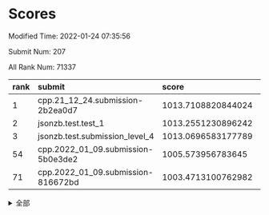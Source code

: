 # Scores

Modified Time: 2022-01-24 07:35:56

Submit Num: 207

All Rank Num: 71337

| rank |               submit               |       score        |       sigma        | pk_num |
| :--- | :--------------------------------- | :----------------- | :----------------- | :----- |
| 1    | cpp.21_12_24.submission-2b2ea0d7   | 1013.7108820844024 | 0.8223830424155684 | 1374   |
| 2    | jsonzb.test.test_1                 | 1013.2551230896242 | 0.8360871336919098 | 1380   |
| 3    | jsonzb.test.submission_level_4     | 1013.0696583177789 | 0.8101340746096811 | 1376   |
| 54   | cpp.2022_01_09.submission-5b0e3de2 | 1005.573956783645  | 0.7198392342928902 | 1377   |
| 71   | cpp.2022_01_09.submission-816672bd | 1003.4713100762982 | 0.7039754698298883 | 1384   |


<details>
<summary>全部</summary>

| rank |                 submit                 |       score        |       sigma        | pk_num |
| :--- | :------------------------------------- | :----------------- | :----------------- | :----- |
| 1    | cpp.21_12_24.submission-2b2ea0d7       | 1013.7108820844024 | 0.8223830424155684 | 1374   |
| 2    | jsonzb.test.test_1                     | 1013.2551230896242 | 0.8360871336919098 | 1380   |
| 3    | jsonzb.test.submission_level_4         | 1013.0696583177789 | 0.8101340746096811 | 1376   |
| 4    | gobigger.level_3.submission_level_3_41 | 1011.9755095389338 | 0.7835887356040866 | 1381   |
| 5    | gobigger.level_3.submission_level_3_38 | 1011.6787403690768 | 0.7945689453884259 | 1381   |
| 6    | gobigger.level_3.submission_level_3_26 | 1011.6555304905064 | 0.7834713222200912 | 1377   |
| 7    | gobigger.level_3.submission_level_3_16 | 1010.8190511460058 | 0.7765663415832149 | 1379   |
| 8    | gobigger.level_3.submission_level_3_25 | 1010.7927213050183 | 0.764898694316999  | 1375   |
| 9    | gobigger.level_3.submission_level_3_6  | 1010.7563687330154 | 0.767427706134736  | 1378   |
| 10   | gobigger.level_3.submission_level_3_27 | 1010.5430823451417 | 0.7710575777753305 | 1379   |
| 11   | gobigger.level_3.submission_level_3_7  | 1010.5212675664817 | 0.7706443190299065 | 1381   |
| 12   | gobigger.level_3.submission_level_3_32 | 1010.4979364116904 | 0.7642324700056633 | 1378   |
| 13   | gobigger.level_3.submission_level_3_30 | 1010.3383990931296 | 0.7626028855074378 | 1377   |
| 14   | gobigger.level_3.submission_level_3_13 | 1010.3189179540707 | 0.7690363729099381 | 1382   |
| 15   | gobigger.level_3.submission_level_3_42 | 1010.2897237375145 | 0.7737659908855549 | 1383   |
| 16   | gobigger.level_3.submission_level_3_31 | 1010.282755786598  | 0.7407195647528414 | 1375   |
| 17   | gobigger.level_3.submission_level_3_10 | 1010.197992177335  | 0.7596280741773667 | 1377   |
| 18   | gobigger.level_3.submission_level_3_15 | 1010.1611217326334 | 0.7582619534834311 | 1376   |
| 19   | gobigger.level_3.submission_level_3_40 | 1010.1574804114891 | 0.7516030821360811 | 1384   |
| 20   | gobigger.level_3.submission_level_3_23 | 1010.1526023053148 | 0.7574083427309988 | 1376   |
| 21   | gobigger.level_3.submission_level_3_3  | 1010.1449990694975 | 0.7569656691427867 | 1380   |
| 22   | gobigger.level_3.submission_level_3_20 | 1010.1301453852534 | 0.767640194076002  | 1373   |
| 23   | gobigger.level_3.submission_level_3_45 | 1010.0731818272513 | 0.7643800473545173 | 1378   |
| 24   | gobigger.level_3.submission_level_3_8  | 1010.061210582032  | 0.7673992533896933 | 1380   |
| 25   | gobigger.level_3.submission_level_3_0  | 1010.0370850943684 | 0.7574268841959165 | 1380   |
| 26   | gobigger.level_3.submission_level_3_49 | 1010.0304291016041 | 0.7596568726784101 | 1375   |
| 27   | gobigger.level_3.submission_level_3_21 | 1009.980924075651  | 0.7636356619475249 | 1373   |
| 28   | gobigger.level_3.submission_level_3_17 | 1009.960597441859  | 0.7517093284953356 | 1378   |
| 29   | gobigger.level_3.submission_level_3_46 | 1009.9527033736545 | 0.7646372355321781 | 1380   |
| 30   | gobigger.level_3.submission_level_3_29 | 1009.888564063264  | 0.7480915171708649 | 1376   |
| 31   | gobigger.level_3.submission_level_3_1  | 1009.8751754342787 | 0.7457299020794897 | 1378   |
| 32   | gobigger.level_3.submission_level_3_2  | 1009.8681858944053 | 0.7578533217561816 | 1383   |
| 33   | gobigger.level_3.submission_level_3_4  | 1009.813166833714  | 0.7901196756389537 | 1374   |
| 34   | gobigger.level_3.submission_level_3_36 | 1009.7981263456189 | 0.7565168454193099 | 1380   |
| 35   | gobigger.level_3.submission_level_3_44 | 1009.7856519462365 | 0.7377106686465138 | 1376   |
| 36   | gobigger.level_3.submission_level_3_39 | 1009.7731232549454 | 0.7581158611079793 | 1382   |
| 37   | gobigger.level_3.submission_level_3_48 | 1009.7695301550938 | 0.747900205258039  | 1377   |
| 38   | gobigger.level_3.submission_level_3_5  | 1009.7264670872331 | 0.7533327633790307 | 1376   |
| 39   | gobigger.level_3.submission_level_3_12 | 1009.5431566689235 | 0.756623264563937  | 1380   |
| 40   | gobigger.level_3.submission_level_3_14 | 1009.4853275606689 | 0.7379748101233427 | 1380   |
| 41   | gobigger.level_3.submission_level_3_47 | 1009.3885072936764 | 0.7421318298250654 | 1380   |
| 42   | gobigger.level_3.submission_level_3_33 | 1009.326895567846  | 0.7549304648194275 | 1382   |
| 43   | gobigger.level_3.submission_level_3_24 | 1009.3057372832367 | 0.7382696856409398 | 1380   |
| 44   | gobigger.level_3.submission_level_3_37 | 1009.3001529921601 | 0.754155523969869  | 1381   |
| 45   | gobigger.level_3.submission_level_3_28 | 1009.294756537913  | 0.7594145572438439 | 1380   |
| 46   | gobigger.level_3.submission_level_3_11 | 1009.2402899793134 | 0.7438123763194441 | 1375   |
| 47   | gobigger.level_3.submission_level_3_19 | 1009.054111109685  | 0.7556763334744021 | 1378   |
| 48   | gobigger.level_3.submission_level_3_35 | 1008.8350430674714 | 0.7596780789565434 | 1376   |
| 49   | gobigger.level_3.submission_level_3_9  | 1008.7880169013738 | 0.7375230392184682 | 1381   |
| 50   | gobigger.level_3.submission_level_3_22 | 1008.7638307309452 | 0.7672883500715478 | 1379   |
| 51   | gobigger.level_3.submission_level_3_18 | 1008.542373392421  | 0.7338502177239986 | 1380   |
| 52   | gobigger.level_3.submission_level_3_43 | 1008.508850338689  | 0.7384494206989504 | 1380   |
| 53   | gobigger.level_3.submission_level_3_34 | 1008.2959067821499 | 0.7530404779644339 | 1379   |
| 54   | cpp.2022_01_09.submission-5b0e3de2     | 1005.573956783645  | 0.7198392342928902 | 1377   |
| 55   | gobigger.level_1.submission_level_1_41 | 1004.8839663016153 | 0.7315619356066224 | 1380   |
| 56   | gobigger.level_1.submission_level_1_1  | 1004.5212509991482 | 0.7158361152590604 | 1378   |
| 57   | gobigger.level_1.submission_level_1_35 | 1004.2922178034507 | 0.7189759917389736 | 1377   |
| 58   | gobigger.level_1.submission_level_1_7  | 1004.2438751804698 | 0.7293415094841147 | 1377   |
| 59   | gobigger.level_1.submission_level_1_28 | 1004.1493936225883 | 0.7149901887240073 | 1384   |
| 60   | gobigger.level_1.submission_level_1_11 | 1004.1451231689741 | 0.7193163484854235 | 1381   |
| 61   | gobigger.level_1.submission_level_1_16 | 1004.0955544068066 | 0.7322537286393513 | 1380   |
| 62   | gobigger.level_1.submission_level_1_3  | 1003.9189426327263 | 0.7330518433550405 | 1377   |
| 63   | gobigger.level_1.submission_level_1_34 | 1003.8815301606809 | 0.7296478253339728 | 1379   |
| 64   | gobigger.level_1.submission_level_1_49 | 1003.8624657921551 | 0.7210110447596869 | 1379   |
| 65   | gobigger.level_1.submission_level_1_5  | 1003.7966963884435 | 0.7203578390448094 | 1377   |
| 66   | gobigger.level_1.submission_level_1_6  | 1003.7456433783843 | 0.720008211121208  | 1376   |
| 67   | gobigger.level_1.submission_level_1_25 | 1003.7246397626589 | 0.7119720876943801 | 1377   |
| 68   | gobigger.level_1.submission_level_1_2  | 1003.699142930717  | 0.7103113322602015 | 1378   |
| 69   | gobigger.level_1.submission_level_1_27 | 1003.6074780415631 | 0.7198799853757845 | 1379   |
| 70   | gobigger.level_1.submission_level_1_21 | 1003.4988496180391 | 0.7175625937458063 | 1380   |
| 71   | cpp.2022_01_09.submission-816672bd     | 1003.4713100762982 | 0.7039754698298883 | 1384   |
| 72   | gobigger.level_1.submission_level_1_38 | 1003.3958425387203 | 0.7116027468032615 | 1379   |
| 73   | gobigger.level_1.submission_level_1_45 | 1003.3730102348406 | 0.7126448416765689 | 1385   |
| 74   | gobigger.level_1.submission_level_1_46 | 1003.3601442409105 | 0.7180792822374193 | 1373   |
| 75   | gobigger.level_1.submission_level_1_0  | 1003.3442148227616 | 0.7093779320192213 | 1385   |
| 76   | gobigger.level_1.submission_level_1_40 | 1003.3172093048158 | 0.7320282305126397 | 1374   |
| 77   | gobigger.level_1.submission_level_1_39 | 1003.2890297030295 | 0.7137761805388924 | 1379   |
| 78   | gobigger.level_1.submission_level_1_33 | 1003.2090156604959 | 0.7130057940293766 | 1377   |
| 79   | gobigger.level_1.submission_level_1_23 | 1003.208769578565  | 0.7103063188321179 | 1376   |
| 80   | gobigger.level_1.submission_level_1_24 | 1003.1932860197645 | 0.715211517584677  | 1379   |
| 81   | gobigger.level_1.submission_level_1_32 | 1003.1466330450625 | 0.7155071202756986 | 1377   |
| 82   | gobigger.level_1.submission_level_1_37 | 1003.1460847165172 | 0.7230429106833834 | 1381   |
| 83   | gobigger.level_1.submission_level_1_20 | 1003.042431435389  | 0.7050754871581395 | 1382   |
| 84   | gobigger.level_1.submission_level_1_19 | 1003.0402415730364 | 0.7093374394069819 | 1375   |
| 85   | gobigger.level_1.submission_level_1_13 | 1002.9634198475266 | 0.7091660467886739 | 1379   |
| 86   | gobigger.level_1.submission_level_1_15 | 1002.9121883870246 | 0.7197836552577523 | 1378   |
| 87   | gobigger.level_1.submission_level_1_10 | 1002.881413533241  | 0.7153529761920338 | 1382   |
| 88   | gobigger.level_1.submission_level_1_31 | 1002.8636358943597 | 0.6949736343878203 | 1371   |
| 89   | gobigger.level_1.submission_level_1_42 | 1002.8614355849346 | 0.7180688562077466 | 1381   |
| 90   | gobigger.level_1.submission_level_1_44 | 1002.7411418249743 | 0.719891800370961  | 1380   |
| 91   | gobigger.level_1.submission_level_1_22 | 1002.6823994189485 | 0.7036321071738019 | 1386   |
| 92   | gobigger.level_1.submission_level_1_17 | 1002.6687992187548 | 0.712630064257429  | 1376   |
| 93   | gobigger.level_1.submission_level_1_18 | 1002.6350030158623 | 0.7170247508029473 | 1380   |
| 94   | gobigger.level_1.submission_level_1_4  | 1002.5947368429556 | 0.7120025526788529 | 1386   |
| 95   | gobigger.level_1.submission_level_1_9  | 1002.5324853290222 | 0.7073983746153821 | 1381   |
| 96   | gobigger.level_1.submission_level_1_8  | 1002.5195805025011 | 0.6955217753938303 | 1370   |
| 97   | gobigger.level_1.submission_level_1_26 | 1002.5068939739866 | 0.7162776416428956 | 1380   |
| 98   | gobigger.level_1.submission_level_1_48 | 1002.4108952129677 | 0.7041488647391315 | 1374   |
| 99   | gobigger.level_1.submission_level_1_30 | 1002.3791576381918 | 0.7132089049456061 | 1380   |
| 100  | gobigger.level_1.submission_level_1_36 | 1002.0405233297364 | 0.7087683588916065 | 1379   |
| 101  | gobigger.level_1.submission_level_1_47 | 1002.0273181718632 | 0.7195151376971898 | 1381   |
| 102  | gobigger.level_1.submission_level_1_43 | 1002.0051763251481 | 0.7063344318050455 | 1381   |
| 103  | gobigger.level_1.submission_level_1_12 | 1001.7083773655555 | 0.7116988493305231 | 1378   |
| 104  | gobigger.level_1.submission_level_1_29 | 1001.689666324275  | 0.7126176910207014 | 1377   |
| 105  | gobigger.level_1.submission_level_1_14 | 1001.2669431897099 | 0.71889617727143   | 1379   |
| 106  | gobigger.random.submission_random_18   | 997.6575041803522  | 0.7162549109588765 | 1375   |
| 107  | gobigger.random.submission_random_41   | 997.5077937183976  | 0.70883056054991   | 1380   |
| 108  | gobigger.random.submission_random_20   | 997.3532435504459  | 0.7268787064208007 | 1375   |
| 109  | gobigger.random.submission_random_47   | 996.8793023603212  | 0.7037193098749227 | 1378   |
| 110  | gobigger.random.submission_random_16   | 996.8291224106447  | 0.7041783002412888 | 1384   |
| 111  | gobigger.random.submission_random_25   | 996.732336488395   | 0.7149536832116721 | 1378   |
| 112  | gobigger.random.submission_random_13   | 996.6776229893418  | 0.7072251722916688 | 1375   |
| 113  | gobigger.random.submission_random_5    | 996.6637040432637  | 0.7013678901197037 | 1382   |
| 114  | gobigger.random.submission_random_26   | 996.6547219271148  | 0.7132091118900615 | 1380   |
| 115  | gobigger.random.submission_random_17   | 996.4888701117518  | 0.7166649865441912 | 1372   |
| 116  | gobigger.random.submission_random_24   | 996.3909142290921  | 0.7013346476516772 | 1384   |
| 117  | gobigger.random.submission_random_8    | 996.2730173924439  | 0.6982233754456288 | 1376   |
| 118  | gobigger.random.submission_random_14   | 996.2488804315924  | 0.7215776334863364 | 1378   |
| 119  | gobigger.random.submission_random_9    | 996.176524000725   | 0.714619881940931  | 1381   |
| 120  | gobigger.random.submission_random_28   | 996.1418956413606  | 0.7195035274768835 | 1377   |
| 121  | gobigger.random.submission_random_22   | 996.127669948625   | 0.7216184183706048 | 1379   |
| 122  | gobigger.random.submission_random_21   | 996.1080849848579  | 0.7012646700497714 | 1382   |
| 123  | gobigger.random.submission_random_48   | 996.0645441736478  | 0.7212435701882947 | 1378   |
| 124  | gobigger.random.submission_random_49   | 996.045545967623   | 0.7233641720049722 | 1380   |
| 125  | gobigger.random.submission_random_31   | 996.0423907063705  | 0.7146939018108044 | 1373   |
| 126  | gobigger.random.submission_random_44   | 996.030559208146   | 0.7018887984070223 | 1380   |
| 127  | gobigger.random.submission_random_0    | 995.952431627706   | 0.7137243362500367 | 1376   |
| 128  | gobigger.random.submission_random_1    | 995.9372632224174  | 0.7174027815918397 | 1380   |
| 129  | gobigger.random.submission_random_42   | 995.9108356273315  | 0.7088743231371801 | 1377   |
| 130  | gobigger.random.submission_random_23   | 995.8725802622056  | 0.7088062320391076 | 1377   |
| 131  | gobigger.random.submission_random_10   | 995.7945796551675  | 0.7056451156016824 | 1380   |
| 132  | gobigger.random.submission_random_39   | 995.7927945978498  | 0.708891771003244  | 1375   |
| 133  | gobigger.random.submission_random_32   | 995.7764972472758  | 0.7181134787284564 | 1377   |
| 134  | gobigger.random.submission_random_45   | 995.6900953427258  | 0.7205738537358882 | 1381   |
| 135  | gobigger.random.submission_random_38   | 995.6443201445389  | 0.7238704334948053 | 1376   |
| 136  | gobigger.random.submission_random_43   | 995.6122820457259  | 0.7051939684281043 | 1380   |
| 137  | gobigger.random.submission_random_33   | 995.5801317165046  | 0.711735297501744  | 1378   |
| 138  | gobigger.random.submission_random_15   | 995.5692156416275  | 0.7134916041203657 | 1377   |
| 139  | gobigger.random.submission_random_2    | 995.5572049718631  | 0.7114688874463526 | 1380   |
| 140  | gobigger.random.submission_random_29   | 995.5500010229475  | 0.7161471905914901 | 1382   |
| 141  | gobigger.random.submission_random_27   | 995.4356813442403  | 0.713630866424759  | 1377   |
| 142  | gobigger.random.submission_random_4    | 995.3980508172981  | 0.7044903817129945 | 1377   |
| 143  | gobigger.random.submission_random_37   | 995.3849195113704  | 0.701890336281602  | 1383   |
| 144  | gobigger.random.submission_random_36   | 995.3177216014311  | 0.7310877479446375 | 1379   |
| 145  | gobigger.random.submission_random_7    | 995.2664283847884  | 0.7160523078175403 | 1378   |
| 146  | gobigger.random.submission_random_6    | 995.2020509424771  | 0.7202703972874154 | 1373   |
| 147  | gobigger.random.submission_random_30   | 995.1653860271031  | 0.7134994398439712 | 1375   |
| 148  | gobigger.random.submission_random_3    | 995.118884529095   | 0.713519112951813  | 1381   |
| 149  | gobigger.random.submission_random_34   | 994.9631444373134  | 0.7065089451915393 | 1380   |
| 150  | gobigger.random.submission_random_40   | 994.8290027205214  | 0.7240308694693641 | 1383   |
| 151  | gobigger.random.submission_random_46   | 994.8173871522507  | 0.7174948764051702 | 1384   |
| 152  | gobigger.random.submission_random_12   | 994.5803347623073  | 0.7040439252067616 | 1376   |
| 153  | gobigger.random.submission_random_11   | 994.48751849556    | 0.7203103664941807 | 1372   |
| 154  | gobigger.random.submission_random_19   | 994.1978772351042  | 0.7230319083145541 | 1376   |
| 155  | gobigger.level_2.submission_level_2_48 | 994.0406178494808  | 0.7261716471110777 | 1381   |
| 156  | gobigger.level_2.submission_level_2_4  | 993.8222135337002  | 0.7310284149359406 | 1381   |
| 157  | gobigger.random.submission_random_35   | 993.7273456156454  | 0.7164893924106256 | 1384   |
| 158  | gobigger.level_2.submission_level_2_25 | 993.6329840725309  | 0.7327913727659346 | 1380   |
| 159  | gobigger.level_2.submission_level_2_9  | 993.6121170146255  | 0.7427247816260114 | 1372   |
| 160  | gobigger.level_2.submission_level_2_45 | 993.526721142751   | 0.7467699309844082 | 1378   |
| 161  | gobigger.level_2.submission_level_2_7  | 993.5198814271301  | 0.7395664956665904 | 1377   |
| 162  | gobigger.level_2.submission_level_2_49 | 993.1449464812844  | 0.7468135038487319 | 1383   |
| 163  | gobigger.level_2.submission_level_2_19 | 993.0479925337523  | 0.7585568433582338 | 1378   |
| 164  | gobigger.level_2.submission_level_2_17 | 992.9872660024422  | 0.7418550592796596 | 1379   |
| 165  | gobigger.level_2.submission_level_2_13 | 992.8949119825438  | 0.7254190034255786 | 1377   |
| 166  | gobigger.level_2.submission_level_2_2  | 992.852503834355   | 0.748806939192389  | 1374   |
| 167  | gobigger.level_2.submission_level_2_1  | 992.8066032215188  | 0.7400956109834996 | 1380   |
| 168  | gobigger.level_2.submission_level_2_10 | 992.7709943007529  | 0.7390265929815849 | 1379   |
| 169  | gobigger.level_2.submission_level_2_38 | 992.7485752774572  | 0.7442292517111545 | 1384   |
| 170  | gobigger.level_2.submission_level_2_12 | 992.7139061812626  | 0.736207780445536  | 1381   |
| 171  | gobigger.level_2.submission_level_2_47 | 992.6775008864975  | 0.7401363897034524 | 1375   |
| 172  | gobigger.level_2.submission_level_2_16 | 992.602403795914   | 0.727325381567881  | 1378   |
| 173  | gobigger.level_2.submission_level_2_36 | 992.4868070876934  | 0.7341437961303016 | 1374   |
| 174  | gobigger.level_2.submission_level_2_30 | 992.387186918017   | 0.7342332919395751 | 1378   |
| 175  | gobigger.level_2.submission_level_2_14 | 992.3832059434378  | 0.7482521009597407 | 1374   |
| 176  | gobigger.level_2.submission_level_2_31 | 992.3766263947904  | 0.7261766679230836 | 1381   |
| 177  | gobigger.level_2.submission_level_2_23 | 992.3692443678037  | 0.7487397324676974 | 1375   |
| 178  | gobigger.level_2.submission_level_2_28 | 992.3440762217781  | 0.7493832823494926 | 1377   |
| 179  | gobigger.level_2.submission_level_2_0  | 992.3432476294254  | 0.7562332969852967 | 1377   |
| 180  | gobigger.level_2.submission_level_2_5  | 992.3127466229486  | 0.7503634708403707 | 1377   |
| 181  | gobigger.level_2.submission_level_2_3  | 992.3104621052969  | 0.7445337304710872 | 1380   |
| 182  | gobigger.level_2.submission_level_2_18 | 992.2351722250949  | 0.7346323051862921 | 1374   |
| 183  | gobigger.level_2.submission_level_2_40 | 992.1580665148556  | 0.7415259988835443 | 1381   |
| 184  | gobigger.level_2.submission_level_2_46 | 992.0497524574791  | 0.7500005980906252 | 1373   |
| 185  | gobigger.level_2.submission_level_2_42 | 992.003885034809   | 0.7415310081250576 | 1381   |
| 186  | gobigger.level_2.submission_level_2_32 | 991.9608974952174  | 0.7531539677711563 | 1379   |
| 187  | gobigger.level_2.submission_level_2_22 | 991.9100097528419  | 0.7455704537125378 | 1376   |
| 188  | gobigger.level_2.submission_level_2_44 | 991.907521798407   | 0.7431665084695033 | 1379   |
| 189  | gobigger.level_2.submission_level_2_8  | 991.8972343372847  | 0.7483167648455038 | 1378   |
| 190  | gobigger.level_2.submission_level_2_21 | 991.8089246581263  | 0.7612107374321565 | 1381   |
| 191  | gobigger.level_2.submission_level_2_41 | 991.7254013818291  | 0.7265511398513631 | 1379   |
| 192  | gobigger.level_2.submission_level_2_15 | 991.7236255382363  | 0.7532694297264712 | 1380   |
| 193  | gobigger.level_2.submission_level_2_29 | 991.7074505625257  | 0.7394937827712569 | 1381   |
| 194  | gobigger.level_2.submission_level_2_6  | 991.5399100959456  | 0.7491478596344401 | 1378   |
| 195  | gobigger.level_2.submission_level_2_34 | 991.4884453307111  | 0.7491693221778433 | 1378   |
| 196  | gobigger.level_2.submission_level_2_43 | 991.4567684826832  | 0.7553198653059681 | 1384   |
| 197  | gobigger.level_2.submission_level_2_20 | 991.3134830187694  | 0.7511980996128983 | 1381   |
| 198  | gobigger.level_2.submission_level_2_24 | 991.2900977665931  | 0.7669533468219145 | 1379   |
| 199  | gobigger.level_2.submission_level_2_35 | 991.1848376636309  | 0.7555681709686559 | 1374   |
| 200  | gobigger.level_2.submission_level_2_27 | 991.0289210478104  | 0.7433599960607765 | 1374   |
| 201  | gobigger.level_2.submission_level_2_39 | 990.5416807256815  | 0.7636200444197049 | 1380   |
| 202  | gobigger.level_2.submission_level_2_33 | 990.3643926671223  | 0.7538299289285639 | 1377   |
| 203  | gobigger.level_2.submission_level_2_37 | 990.3588464834218  | 0.7693308914886889 | 1380   |
| 204  | gobigger.level_2.submission_level_2_26 | 990.3421144138447  | 0.7702059968366777 | 1380   |
| 205  | gobigger.level_2.submission_level_2_11 | 989.1219355975163  | 0.7782696323710555 | 1377   |
| 206  | gobigger.none.submission_none_1        | 977.522777115232   | 1.293315229914038  | 1378   |
| 207  | gobigger.none.submission_none_0        | 974.6665735262151  | 1.5783741762301546 | 1378   |

</details>